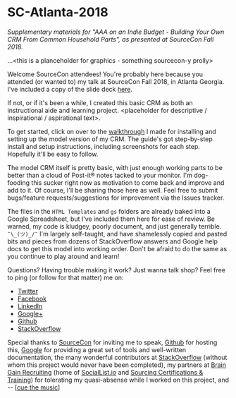 # SC-Atlanta-2018
*Supplementary materials for "AAA on an Indie Budget - Building Your Own CRM From Common Household Parts", as presented at SourceCon Fall 2018.*

...<this is a planceholder for graphics - something sourcecon-y prolly>

Welcome SourceCon attendees! You're probably here because you attended (or wanted to) my talk at SourceCon Fall 2018, in Atlanta Georgia. I've included a copy of the slide deck [here](/AAA%20on%20an%20Indie%20Budget%20-%20Dave%20Galley%20-%20SC18F.pptx).

If not, or if it's been a while, I created this basic CRM as both an instructional aide and learning project. <placeholder for descriptive / inspirational / aspirational text>.

To get started, click on over to the [walkthrough](/Installation%20and%20Setup%20Guide.md) I made for installing and setting up the model version of my CRM. The guide's got step-by-step install and setup instructions, including screenshots for each step. Hopefully it'll be easy to follow.

The model CRM itself is pretty basic, with just enough working parts to be better than a cloud of Post-it&reg; notes tacked to your monitor. I'm dog-fooding this sucker right now as motivation to come back and improve and add to it. Of course, I'll be sharing those here as well. Feel free to submit bugs/feature requests/suggestions for improvement via the Issues tracker.

The files in the `HTML Templates` and `gs` folders are already baked into a Google Spreadsheet, but I've included them here for ease of review. Be warned, my code is kludgey, poorly document, and just generally terrible. `¯\_(ツ)_/¯` I'm largely self-taught, and have shamelessly copied and pasted bits and pieces from dozens of StackOverflow answers and Google help docs to get this model into working order. Don't be afraid to do the same as  you continue to play around and learn!

Questions? Having trouble making it work? Just wanna talk shop? Feel free to ping (or follow for that matter) me on:

  * [Twitter](https://www.twitter.com/theDaveGalley)
  * [Facebook](https://www.facebook.com/selllikesybok)
  * [LinkedIn](https://www.linkedin.com/in/davidmgalley/)
  * [Google+](https://plus.google.com/+DavidGalley)
  * [Github](https://github.com/selllikesybok/)
  * [StackOverflow](https://stackoverflow.com/users/791500/selllikesybok)

Special thanks to [SourceCon](https://www.sourcecon.com/) for inviting me to speak, [Github](https://github.com/) for hosting this, [Google](https://www.google.com/) for providing a great set of tools and well-written documentation, the many wonderful contributors at [StackOverflow](https://stackoverflow.com) (without whom this project would never have been completed), my partners at [Brain Gain Recruiting](https://braingainrecruiting.com/) (home of [SocialList.io](https://sociallist.io/) and [Sourcing Certifications & Training](https://sourcingcertification.com/)) for tolerating my quasi-absense while I worked on this project, and -- \[[cue the music](https://www.youtube.com/watch?v=vSBEiBbnT6E)\] 
